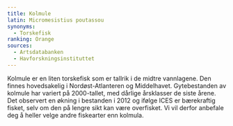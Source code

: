 ```yaml
---
title: Kolmule
latin: Micromesistius poutassou
synonyms: 
  - Torskefisk
ranking: Orange
sources: 
  - Artsdatabanken
  - Havforskningsinstituttet
---
```

Kolmule er en liten torskefisk som er tallrik i de midtre vannlagene. Den finnes hovedsakelig i Nordøst-Atlanteren og Middelhavet. Gytebestanden av kolmule har variert på 2000-tallet, med dårlige årsklasser de siste årene. Det observert en økning i bestanden i 2012 og ifølge ICES er bærekraftig fisket, selv om den på lengre sikt kan være overfisket. Vi vil derfor anbefale deg å heller velge andre fiskearter enn kolmula.
